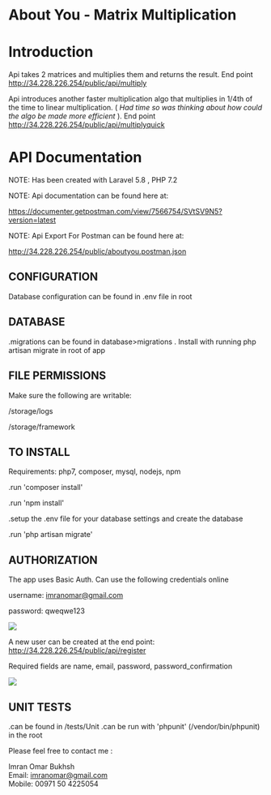 <p align="center">
<h1>About You - Matrix Multiplication</h1>

<p align="center">
    
Introduction
=============

Api takes 2 matrices and multiplies them and returns the result. End point http://34.228.226.254/public/api/multiply

Api introduces another faster multiplication algo that multiplies in 1/4th of the time to linear multiplication.  (<i> Had time so was thinking about how could the algo be made more efficient</i> ). End point  http://34.228.226.254/public/api/multiplyquick

API Documentation
=============

NOTE: Has been created with Laravel 5.8 , PHP 7.2

NOTE: Api documentation can be found here at:

https://documenter.getpostman.com/view/7566754/SVtSV9N5?version=latest

NOTE: Api Export For Postman can be found here at:

http://34.228.226.254/public/aboutyou.postman.json

CONFIGURATION
-------------
Database configuration can be found in .env file in root

DATABASE
--------
.migrations can be found in database>migrations . Install with running php artisan migrate in root of app

FILE PERMISSIONS
----------------
Make sure the following are writable:

/storage/logs 

/storage/framework

TO INSTALL
----------
Requirements: php7, composer, mysql, nodejs, npm

.run 'composer install'

.run 'npm install'

.setup the .env file for your database settings and create the database

.run 'php artisan migrate'

AUTHORIZATION
-------------
The app uses Basic Auth.  Can use the following credentials online

username: imranomar@gmail.com

password: qweqwe123

<img src = "http://34.228.226.254/public/capture.png">

A new user can be created at the end point: http://34.228.226.254/public/api/register

Required fields are name, email, password, password_confirmation

<img src = "http://34.228.226.254/public/capture2.png">

UNIT TESTS
---------------------------
.can be found in /tests/Unit
.can be run with 'phpunit' (/vendor/bin/phpunit) in the root

</p>

Please feel free to contact me :

Imran Omar Bukhsh<br>
Email: imranomar@gmail.com<br>
Mobile: 00971 50 4225054<br>
